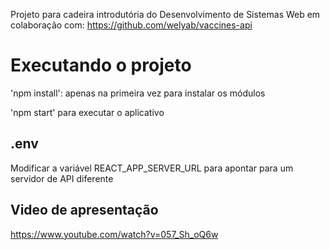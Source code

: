 Projeto para cadeira introdutória do Desenvolvimento de Sistemas Web em colaboração com:
https://github.com/welyab/vaccines-api

# Executando o projeto

'npm install': apenas na primeira vez para instalar os módulos

'npm start' para executar o aplicativo


## .env

Modificar a variável REACT_APP_SERVER_URL para apontar para um servidor de API diferente

## Video de apresentação

https://www.youtube.com/watch?v=057_Sh_oQ6w

